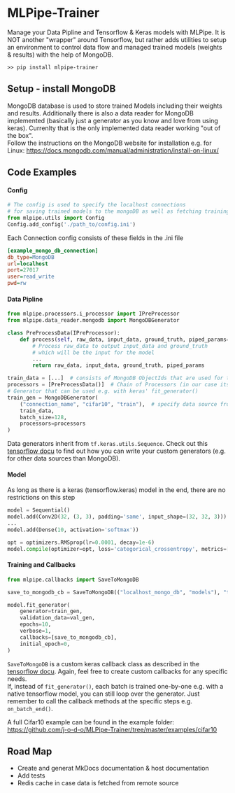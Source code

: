 # MLPipe-Trainer

Manage your Data Pipline and Tensorflow & Keras models with MLPipe. It is NOT another "wrapper" around Tensorflow, but rather adds utilities to setup an environment to control data flow and managed trained models (weights & results) with the help of MongoDB.</br>

```
>> pip install mlpipe-trainer
```

## Setup - install MongoDB
MongoDB database is used to store trained Models including their weights and results. Additionally there is also a data reader for MongoDB implemented (basically just a generator as you know and love from using keras). Currenlty that is the only implemented data reader working "out of the box".</br>
Follow the instructions on the MongoDB website for installation e.g. for Linux: https://docs.mongodb.com/manual/administration/install-on-linux/

## Code Examples

#### Config
```python
# The config is used to specify the localhost connections
# for saving trained models to the mongoDB as well as fetching training data
from mlpipe.utils import Config
Config.add_config('./path_to/config.ini')
```
Each Connection config consists of these fields in the .ini file
```ini
[example_mongo_db_connection]
db_type=MongoDB
url=localhost
port=27017
user=read_write
pwd=rw
```

#### Data Pipline
```python
from mlpipe.processors.i_processor import IPreProcessor
from mlpipe.data_reader.mongodb import MongoDBGenerator

class PreProcessData(IPreProcessor):
    def process(self, raw_data, input_data, ground_truth, piped_params=None):
        # Process raw_data to output input_data and ground_truth
        # which will be the input for the model
        ...
        return raw_data, input_data, ground_truth, piped_params

train_data = [...]  # consists of MongoDB ObjectIds that are used for training
processors = [PreProcessData()]  # Chain of Processors (in our case its just one)
# Generator that can be used e.g. with keras' fit_generator()
train_gen = MongoDBGenerator(
    ("connection_name", "cifar10", "train"),  # specify data source from a MongoDB
    train_data,
    batch_size=128,
    processors=processors
)
```
Data generators inherit from `tf.keras.utils.Sequence`. Check out this [tensorflow docu](https://www.tensorflow.org/api_docs/python/tf/keras/utils/Sequence) to find out how you can write your custom generators (e.g. for other data sources than MongoDB).

#### Model
As long as there is a keras (tensorflow.keras) model in the end, there are no restrictions on this step
```python
model = Sequential()
model.add(Conv2D(32, (3, 3), padding='same', input_shape=(32, 32, 3)))
...
model.add(Dense(10, activation='softmax'))

opt = optimizers.RMSprop(lr=0.0001, decay=1e-6)
model.compile(optimizer=opt, loss='categorical_crossentropy', metrics=["accuracy"])
```

#### Training and Callbacks
```python
from mlpipe.callbacks import SaveToMongoDB

save_to_mongodb_cb = SaveToMongoDB(("localhost_mongo_db", "models"), "test", model)

model.fit_generator(
    generator=train_gen,
    validation_data=val_gen,
    epochs=10,
    verbose=1,
    callbacks=[save_to_mongodb_cb],
    initial_epoch=0,
)
```
`SaveToMongoDB` is a custom keras callback class as described in the [tensorflow docu](https://www.tensorflow.org/api_docs/python/tf/keras/callbacks/Callback). Again, feel free to create custom callbacks for any specific needs.</br>
If, instead of `fit_generator()`, each batch is trained one-by-one e.g. with a native tensorflow model, you can still loop over the generator. Just remember to call the callback methods at the specific steps e.g. `on_batch_end()`.

A full Cifar10 example can be found in the example folder: https://github.com/j-o-d-o/MLPipe-Trainer/tree/master/examples/cifar10

<a name="road_map"></a>
## Road Map
- Create and generat MkDocs documentation & host documentation
- Add tests
- Redis cache in case data is fetched from remote source
